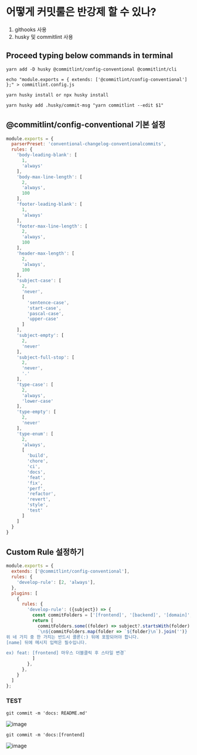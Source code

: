 # 어떻게 커밋룰은 반강제 할 수 있나?

1. githooks 사용
2. husky 및 commitlint 사용

## Proceed typing below commands in terminal

```
yarn add -D husky @commitlint/config-conventional @commitlint/cli

echo "module.exports = { extends: ['@commitlint/config-conventional'] };" > commitlint.config.js

yarn husky install or npx husky install

yarn husky add .husky/commit-msg "yarn commitlint --edit $1"
```

## @commitlint/config-conventional 기본 설정

```js
module.exports = {
  parserPreset: 'conventional-changelog-conventionalcommits',
  rules: {
    'body-leading-blank': [
      1,
      'always'
    ],
    'body-max-line-length': [
      2,
      'always',
      100
    ],
    'footer-leading-blank': [
      1,
      'always'
    ],
    'footer-max-line-length': [
      2,
      'always',
      100
    ],
    'header-max-length': [
      2,
      'always',
      100
    ],
    'subject-case': [
      2,
      'never',
      [
        'sentence-case',
        'start-case',
        'pascal-case',
        'upper-case'
      ]
    ],
    'subject-empty': [
      2,
      'never'
    ],
    'subject-full-stop': [
      2,
      'never',
      '.'
    ],
    'type-case': [
      2,
      'always',
      'lower-case'
    ],
    'type-empty': [
      2,
      'never'
    ],
    'type-enum': [
      2,
      'always',
      [
        'build',
        'chore',
        'ci',
        'docs',
        'feat',
        'fix',
        'perf',
        'refactor',
        'revert',
        'style',
        'test'
      ]
    ]
  }
}
```

## Custom Rule 설정하기

```js
module.exports = {
  extends: ['@commitlint/config-conventional'],
  rules: {
    'develop-rule': [2, 'always'],
  },
  plugins: [
    {
      rules: {
        'develop-rule': ({subject}) => {
          const commitFolders = ['[frontend]', '[backend]', '[domain]', '[root]'];
          return [
            commitFolders.some((folder) => subject?.startsWith(folder) !== subject?.endsWith(folder)),
            `\n${commitFolders.map(folder => `${folder}\n`).join('')}
위 네 가지 중 한 가지는 반드시 콜론(:) 뒤에 포함되어야 합니다.
[name] 뒤에 메시지 입력은 필수입니다.

ex) feat: [frontend] 마우스 더블클릭 후 스타일 변경`
          ]
        },
      },
    }
  ]
};

```

### TEST

```git commit -m 'docs: README.md'```

![image](https://user-images.githubusercontent.com/71962505/161017529-12628883-4327-4adb-a7a1-c3ccadae452e.png)


```git commit -m 'docs:[frontend]```

![image](https://user-images.githubusercontent.com/71962505/161019121-931049f2-7570-4569-80c5-bc11c0300a27.png)